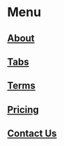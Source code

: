 # Menu
## [About](/about)
## [Tabs](/tabs)
## [Terms](/terms)
## [Pricing](/pricing)
## [Contact Us](/contact)
